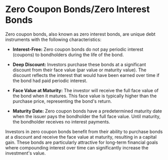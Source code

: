 # Zero Coupon Bonds/Zero Interest Bonds

Zero coupon bonds, also known as zero interest bonds, are unique debt instruments with the following characteristics:

- **Interest-Free:** Zero coupon bonds do not pay periodic interest (coupons) to bondholders during the life of the bond.

- **Deep Discount:** Investors purchase these bonds at a significant discount from their face value (par value or maturity value). The discount reflects the interest that would have been earned over time if the bond had paid periodic interest.

- **Face Value at Maturity:** The investor will receive the full face value of the bond when it matures. This face value is typically higher than the purchase price, representing the bond's return.

- **Maturity Date:** Zero coupon bonds have a predetermined maturity date when the issuer pays the bondholder the full face value. Until maturity, the bondholder receives no interest payments.

Investors in zero coupon bonds benefit from their ability to purchase bonds at a discount and receive the face value at maturity, resulting in a capital gain. These bonds are particularly attractive for long-term financial goals where compounding interest over time can significantly increase the investment's value.
